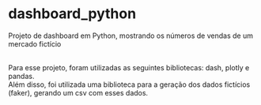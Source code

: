 # dashboard_python

Projeto de dashboard em Python, mostrando os números de vendas de um mercado fictício <br><br>

Para esse projeto, foram utilizadas as seguintes bibliotecas: dash, plotly e pandas.<br>
Além disso, foi utilizada uma biblioteca para a geração dos dados fictícios (faker), gerando um csv com esses dados.

